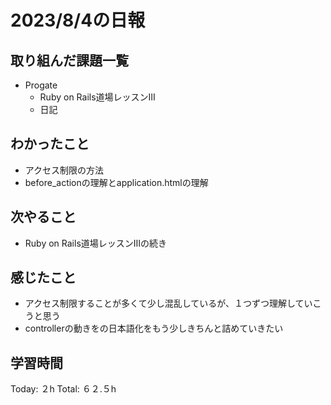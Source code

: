 # 2023/8/4の日報
## 取り組んだ課題一覧
* Progate
   * Ruby on Rails道場レッスンⅢ
   * 日記
## わかったこと
* アクセス制限の方法
* before_actionの理解とapplication.htmlの理解
## 次やること
* Ruby on Rails道場レッスンⅢの続き
## 感じたこと
* アクセス制限することが多くて少し混乱しているが、１つずつ理解していこうと思う
* controllerの動きをの日本語化をもう少しきちんと詰めていきたい
## 学習時間
Today: ２h
Total: ６２.５h
